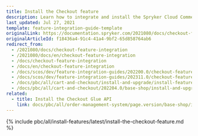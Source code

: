 ```yaml
---
title: Install the Checkout feature
description: Learn how to integrate and install the Spryker Cloud Commerce OS Checkout feature into a Spryker project.
last_updated: Jul 27, 2021
template: feature-integration-guide-template
originalLink: https://documentation.spryker.com/2021080/docs/checkout-feature-integration
originalArticleId: f18436a4-91c4-41a4-9bf2-65d858764ab6
redirect_from:
  - /2021080/docs/checkout-feature-integration
  - /2021080/docs/en/checkout-feature-integration
  - /docs/checkout-feature-integration
  - /docs/en/checkout-feature-integration
  - /docs/scos/dev/feature-integration-guides/202200.0/checkout-feature-integration.html
  - /docs/scos/dev/feature-integration-guides/202311.0/checkout-feature-integration.html  
  - /docs/pbc/all/cart-and-checkout/install-and-upgrade/install-features/install-the-checkout-feature.html
  - /docs/pbc/all/cart-and-checkout/202204.0/base-shop/install-and-upgrade/install-features/install-the-checkout-feature.html
related:
  - title: Install the Checkout Glue API
    link: docs/pbc/all/order-management-system/page.version/base-shop/install-and-upgrade/install-glue-api/install-the-checkout-glue-api.html
---
```


{% include pbc/all/install-features/latest/install-the-checkout-feature.md %} <!-- To edit, see /_includes/pbc/all/install-features/202311.0/install-the-checkout-feature.md -->
